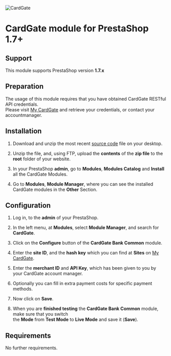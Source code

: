 ![CardGate](https://cdn.curopayments.net/thumb/200/logos/cardgate.png)

# CardGate module for PrestaShop 1.7+

## Support

This module supports PrestaShop version **1.7.x**

## Preparation

The usage of this module requires that you have obtained CardGate RESTful API credentials.  
Please visit [My CardGate](https://my.cardgate.com/) and retrieve your credentials, or contact your accountmanager.

## Installation

1. Download and unzip the most recent [source code](https://github.com/cardgate/prestashop17/releases) file on your desktop.

2. Unzip the file, and, using FTP, upload the **contents** of the **zip file** to the **root** folder of your website.

3. In your PrestaShop **admin**, go to **Modules**, **Modules Catalog** and **Install** all the CardGate Modules.

4. Go to **Modules**, **Module Manager**, where you can see the installed CardGate modules in the **Other** Section.

## Configuration

1. Log in, to the **admin** of your PrestaShop.

2. In the left menu, at **Modules**, select **Module Manager**, and search for **CardGate**.

3. Click on the **Configure** button of the **CardGate Bank Common** module.

4. Enter the **site ID**, and the **hash key** which you can find at **Sites** on [My CardGate](https://my.cardgate.com/).

5. Enter the **merchant ID** and **API Key**, which has been given to you by your CardGate account manager.

6. Optionally you can fill in extra payment costs for specific payment methods.

7. Now click on **Save**.

8. When you are **finished testing** the **CardGate Bank Common** module, make sure that you switch  
   the **Mode** from **Test Mode** to **Live Mode** and save it (**Save**).

## Requirements

No further requirements.
